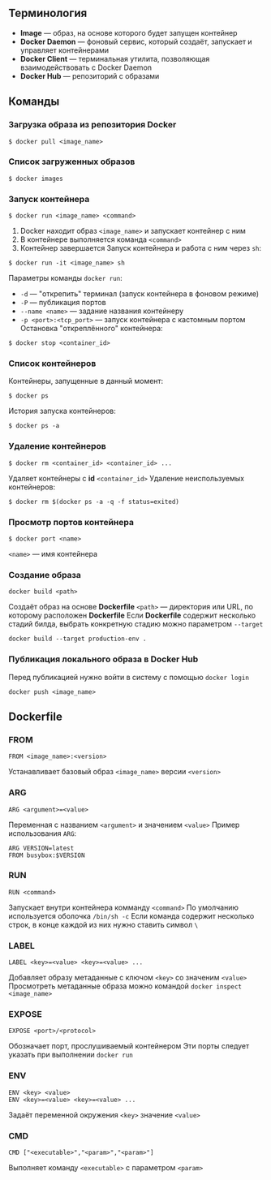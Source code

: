 ## Терминология
* **Image** — образ, на основе которого будет запущен контейнер
* **Docker Daemon** — фоновый сервис, который создаёт, запускает и управляет контейнерами
* **Docker Client** — терминальная утилита, позволяющая взаимодействовать с Docker Daemon
* **Docker Hub** — репозиторий с образами

## Команды
### Загрузка образа из репозитория Docker
```
$ docker pull <image_name>
```

### Список загруженных образов
```
$ docker images
```

### Запуск контейнера
```
$ docker run <image_name> <command>
```
1. Docker находит образ `<image_name>` и запускает контейнер с ним
2. В контейнере выполняется команда `<command>`
3. Контейнер завершается
Запуск контейнера и работа с ним через `sh`:
```
$ docker run -it <image_name> sh
```
Параметры команды `docker run`:
* `-d` — "открепить" терминал (запуск контейнера в фоновом режиме)
* `-P` — публикация портов
* `--name <name>` — задание названия контейнеру
* `-p <port>:<tcp_port>` — запуск контейнера с кастомным портом
Остановка "откреплённого" контейнера:
```
$ docker stop <container_id>
```

### Список контейнеров
Контейнеры, запущенные в данный момент:
```
$ docker ps
```
История запуска контейнеров:
```
$ docker ps -a
```

### Удаление контейнеров
```
$ docker rm <container_id> <container_id> ...
```
Удаляет контейнеры с **id** `<container_id>`
Удаление неиспользуемых контейнеров:
```
$ docker rm $(docker ps -a -q -f status=exited)
```

### Просмотр портов контейнера
```
$ docker port <name>
```
`<name>` — имя контейнера

### Создание образа
```
docker build <path>
```
Создаёт образ на основе **Dockerfile**
`<path>` — директория или URL, по которому расположен **Dockerfile**
Если **Dockerfile** содержит несколько стадий билда, выбрать конкретную стадию можно параметром `--target`
```
docker build --target production-env .
```

### Публикация локального образа в Docker Hub
Перед публикацией нужно войти в систему с помощью `docker login`
```
docker push <image_name>
```

## Dockerfile
### FROM
```
FROM <image_name>:<version>
```
Устанавливает базовый образ `<image_name>` версии `<version>`
### ARG
```
ARG <argument>=<value>
```
Переменная с названием `<argument>` и значением `<value>`
Пример использования `ARG`:
```
ARG VERSION=latest
FROM busybox:$VERSION
```
### RUN
```
RUN <command>
```
Запускает внутри контейнера комманду `<command>`
По умолчанию используется оболочка `/bin/sh -c`
Если команда содержит несколько строк, в конце каждой из них нужно ставить символ `\`
### LABEL
```
LABEL <key>=<value> <key>=<value> ...
```
Добавляет образу метаданные с ключом `<key>` со значеним `<value>`
Просмотреть метаданные образа можно командой `docker inspect <image_name>`
### EXPOSE
```
EXPOSE <port>/<protocol>
```
Обозначает порт, прослушиваемый контейнером
Эти порты следует указать при выполнении `docker run`
### ENV
```
ENV <key> <value>
ENV <key>=<value> <key>=<value> ...
```
Задаёт переменной окружения `<key>` значение `<value>`
### CMD
```
CMD ["<executable>","<param>","<param>"]
```
Выполняет команду `<executable>`  с параметром `<param>`










